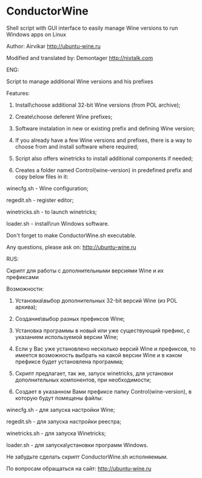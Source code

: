 ConductorWine
=============

Shell script with GUI interface to easily manage Wine versions to run Windows apps on Linux

Author: Airvikar http://ubuntu-wine.ru


Modified and translated by: Demontager http://nixtalk.com



ENG:

Script to manage additional Wine versions and his prefixes

Features: 

1. Install\choose additional 32-bit Wine versions (from POL archive);

2. Create\choose deferent Wine prefixes;

3. Software instalation in new or existing prefix and defining Wine version;
 
4. If you already have a few Wine versions and prefixes, there is a way to choose from and install software where required;

5. Script also offers winetricks to install additional components if needed; 

6. Creates a folder named Control(wine-version) in predefined prefix and copy below files in it:

winecfg.sh -  Wine configuration;

regedit.sh - register editor;

winetricks.sh -  to launch winetricks;

loader.sh - install\run Windows software.


Don't forget to make ConductorWine.sh executable.

Any questions, please ask on: http://ubuntu-wine.ru




RUS:


Скрипт для работы с дополнительными версиями Wine и их префиксами

Возможности: 

1. Установка\выбор дополнительных 32-bit версий Wine (из POL архива);

2. Создание\выбор разных префиксов Wine;

3. Установка программы в новый или уже существующий префикс, с указанием используемой версии Wine;
 
4. Если у Вас уже установлено несколько версий Wine и префиксов, то имеется возможность выбрать на какой версии Wine и в каком префиксе будет установлена программа;
 
5. Скрипт предлагает, так же, запуск winetricks, для установки дополнительных компонентов, при необходимости;
 
6. Создает в указанном Вами префиксе папку Control(wine-version), в которую будут помещены файлы: 

winecfg.sh - для запуска настройки Wine;

regedit.sh - для запуска настройки реестра;

winetricks.sh - для запуска Winetricks;

loader.sh - для запуска\установки программ Windows.


Не забудьте сделать скрипт ConductorWine.sh исполняемым.

По вопросам обращаться на сайт: http://ubuntu-wine.ru



